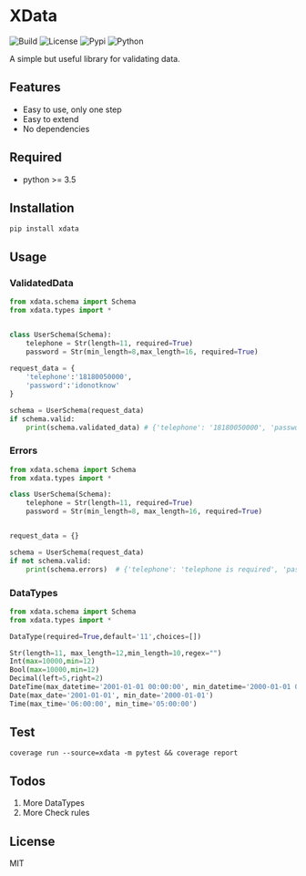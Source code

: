 # XData

![[Build](https://travis-ci.org/gaojiuli/xdata)](https://travis-ci.org/gaojiuli/xdata.svg?branch=master)
![[License](https://pypi.python.org/pypi/xdata/)](https://img.shields.io/pypi/l/xdata.svg)
![[Pypi](https://pypi.python.org/pypi/xdata/)](https://img.shields.io/pypi/v/xdata.svg)
![[Python](https://pypi.python.org/pypi/xdata/)](https://img.shields.io/pypi/pyversions/xdata.svg)

A simple but useful library for validating data.

## Features

- Easy to use, only one step
- Easy to extend
- No dependencies

## Required

- python >= 3.5

## Installation

`pip install xdata`

## Usage

### ValidatedData

```python
from xdata.schema import Schema
from xdata.types import *


class UserSchema(Schema):
    telephone = Str(length=11, required=True)
    password = Str(min_length=8,max_length=16, required=True)
    
request_data = {
    'telephone':'18180050000',
    'password':'idonotknow'
}

schema = UserSchema(request_data)
if schema.valid:
    print(schema.validated_data) # {'telephone': '18180050000', 'password': 'idonotknow'}

```

### Errors

```python
from xdata.schema import Schema
from xdata.types import *

class UserSchema(Schema):
    telephone = Str(length=11, required=True)
    password = Str(min_length=8, max_length=16, required=True)


request_data = {}

schema = UserSchema(request_data)
if not schema.valid:
    print(schema.errors)  # {'telephone': 'telephone is required', 'password': 'password is required'}
```

### DataTypes

```python
from xdata.schema import Schema
from xdata.types import *

DataType(required=True,default='11',choices=[])

Str(length=11, max_length=12,min_length=10,regex="")
Int(max=10000,min=12)
Bool(max=10000,min=12)
Decimal(left=5,right=2)
DateTime(max_datetime='2001-01-01 00:00:00', min_datetime='2000-01-01 00:00:00')
Date(max_date='2001-01-01', min_date='2000-01-01')
Time(max_time='06:00:00', min_time='05:00:00')

```

## Test

`coverage run --source=xdata -m pytest && coverage report`


## Todos

1. More DataTypes
2. More Check rules

## License

MIT
